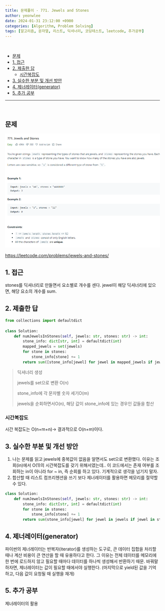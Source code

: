 ```yaml
---
title: 문제풀이 - 771. Jewels and Stones
author: yeonwlee
date: 2024-01-31 23:12:00 +0900
categories: [Algorithm, Problem Solving]
tags: [알고리즘, 문자열, 리스트, 딕셔너리, 코딩테스트, leetcode, 추가공부]
---
```


<br>

- [문제](#문제)
- [1. 접근](#1-접근)
- [2. 제출한 답](#2-제출한-답)
  - [시간복잡도](#시간복잡도)
- [3. 실수한 부분 및 개선 방안](#3-실수한-부분-및-개선-방안)
- [4. 제너레이터(generator)](#4-제너레이터generator)
- [5. 추가 공부](#5-추가-공부)

---

<br>

## 문제

![image alt 문제](/assets/img/post/2024-01-31-problemsolving-leetcode-771-jewels-and-stones/img0.png)

<https://leetcode.com/problems/jewels-and-stones/>

## 1. 접근

stones를 딕셔너리로 만들면서 요소별로 개수를 센다.
jewel이 해당 딕셔너리에 있으면, 해당 요소의 개수를 sum.

## 2. 제출한 답

```python
from collections import defaultdict

class Solution:
    def numJewelsInStones(self, jewels: str, stones: str) -> int:
        stone_info: dict[str, int] = defaultdict(int)
        mapped_jewels = set(jewels)
        for stone in stones:
            stone_info[stone] += 1
        return sum([stone_info[jewel] for jewel in mapped_jewels if jewel in stone_info])
```

> 딕셔너리 생성
>
> jewels를 set으로 변환 O(n)
>
> stone_info에 각 문자별 숫자 세기O(m)
>
> jewels을 순회하면서O(n), 해당 값이 stone_info에 있는 경우인 값들을 합산

### 시간복잡도

시간 복잡도는 O(n+m+n)-> 결과적으로 O(n+m)이다.

## 3. 실수한 부분 및 개선 방안

1. 나는 문제를 읽고 jewels에 중복값이 없음을 알면서도 set으로 변환했다. 이유는 조회(in)에서 O(1)의 시간복잡도를 갖기 위해서였는데.. 이 코드에서는 존재 여부를 조회하는 in이 아니라 for ~ in, 즉 순회를 하고 있다. 기계적으로 생각을 넘기지 말자.
2. 합산할 때 리스트 컴프리헨션을 쓰기 보다 제너레이터를 활용하면 메모리를 절약할 수 있다.

```python
class Solution:
    def numJewelsInStones(self, jewels: str, stones: str) -> int:
        stone_info: dict[str, int] = defaultdict(int)
        for stone in stones:
            stone_info[stone] += 1
        return sum(stone_info[jewel] for jewel in jewels if jewel in stone_info)
```

## 4. 제너레이터(generator)

파이썬의 제너레이터는 반복자(iterator)를 생성하는 도구로,
큰 데이터 집합을 처리할 때나 계산 비용이 큰 연산을 할 때 유용하다고 한다.
그 이유는 전체 데이터를 메모리에 한 번에 로드하지 않고 필요할 때마다 데이터를 하나씩 생성해서 반환하기 때문.
바꿔말하자면, 제너레이터는 값이 필요할 때에서야 실행한다. (마지막으로 yield된 값을 기억하고, 다음 값이 요청될 때 실행을 재개)

## 5. 추가 공부

제너레이터의 활용
